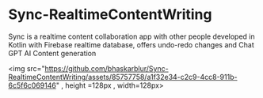 # Sync-RealtimeContentWriting
Sync is a realtime content collaboration app with other people developed in Kotlin with Firebase realtime database, offers undo-redo changes and Chat GPT AI Content generation


<img src="https://github.com/bhaskarblur/Sync-RealtimeContentWriting/assets/85757758/a1f32e34-c2c9-4cc8-911b-6c5f6c069146" , height =128px , width=128px>

